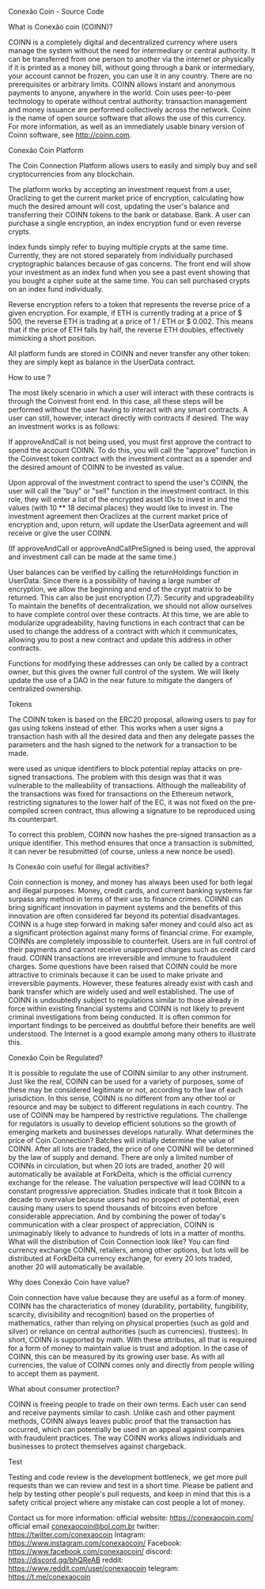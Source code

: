 Conexão Coin - Source Code

What is Conexão coin  (COINN)?

COINN is a completely digital and decentralized currency where users manage the system without the need for intermediary or central authority. It can be transferred from one person to another via the internet or physically if it is printed as a money bill, without going through a bank or intermediary, your account cannot be frozen, you can use it in any country. There are no prerequisites or arbitrary limits. COINN allows instant and anonymous payments to anyone, anywhere in the world. Coin uses peer-to-peer technology to operate without central authority: transaction management and money issuance are performed collectively across the network. Coinn is the name of open source software that allows the use of this currency.
For more information, as well as an immediately usable binary version of Coinn software, see http://coinn.com.


Conexão Coin  Platform

The Coin Connection Platform allows users to easily and simply buy and sell cryptocurrencies from any blockchain.

The platform works by accepting an investment request from a user, Oraclizing to get the current market price of encryption, calculating how much the desired amount will cost, updating the user's balance and transferring their COINN tokens to the bank or database. Bank. A user can purchase a single encryption, an index encryption fund or even reverse crypts.

Index funds simply refer to buying multiple crypts at the same time. Currently, they are not stored separately from individually purchased cryptographic balances because of gas concerns. The front end will show your investment as an index fund when you see a past event showing that you bought a cipher suite at the same time. You can sell purchased crypts on an index fund individually.

Reverse encryption refers to a token that represents the reverse price of a given encryption. For example, if ETH is currently trading at a price of $ 500, the reverse ETH is trading at a price of 1 / ETH or $ 0.002. This means that if the price of ETH falls by half, the reverse ETH doubles, effectively mimicking a short position.

All platform funds are stored in COINN and never transfer any other token: they are simply kept as balance in the UserData contract.


How to use ?

The most likely scenario in which a user will interact with these contracts is through the Coinvest front end. In this case, all these steps will be performed without the user having to interact with any smart contracts. A user can still, however, interact directly with contracts if desired. The way an investment works is as follows:

If approveAndCall is not being used, you must first approve the contract to spend the account COINN. To do this, you will call the "approve" function in the Coinvest token contract with the investment contract as a spender and the desired amount of COINN to be invested as value.

Upon approval of the investment contract to spend the user's COINN, the user will call the "buy" or "sell" function in the investment contract. In this role, they will enter a list of the encrypted asset IDs to invest in and the values (with 10 ** 18 decimal places) they would like to invest in. The investment agreement then Oraclizes at the current market price of encryption and, upon return, will update the UserData agreement and will receive or give the user COINN.

(If approveAndCall or approveAndCallPreSigned is being used, the approval and investment call can be made at the same time.)

User balances can be verified by calling the returnHoldings function in UserData. Since there is a possibility of having a large number of encryption, we allow the beginning and end of the crypt matrix to be returned. This can also be just encryption (7,7).
Security and upgradeability
To maintain the benefits of decentralization, we should not allow ourselves to have complete control over these contracts. At this time, we are able to modularize upgradeability, having functions in each contract that can be used to change the address of a contract with which it communicates, allowing you to post a new contract and update this address in other contracts.

Functions for modifying these addresses can only be called by a contract owner, but this gives the owner full control of the system. We will likely update the use of a DAO in the near future to mitigate the dangers of centralized ownership.

Tokens

The COINN token is based on the ERC20 proposal, allowing users to pay for gas using tokens instead of ether. This works when a user signs a transaction hash with all the desired data and then any delegate passes the parameters and the hash signed to the network for a transaction to be made.

were used as unique identifiers to block potential replay attacks on pre-signed transactions. The problem with this design was that it was vulnerable to the malleability of transactions. Although the malleability of the transactions was fixed for transactions on the Ethereum network, restricting signatures to the lower half of the EC, it was not fixed on the pre-compiled screen contract, thus allowing a signature to be reproduced using its counterpart.

To correct this problem, COINN now hashes the pre-signed transaction as a unique identifier. This method ensures that once a transaction is submitted, it can never be resubmitted (of course, unless a new nonce be used).

Is Conexão coin  useful for illegal activities?

Coin connection is money, and money has always been used for both legal and illegal purposes. Money, credit cards, and current banking systems far surpass any method in terms of their use to finance crimes. COINNl can bring significant innovation in payment systems and the benefits of this innovation are often considered far beyond its potential disadvantages. COINN is a huge step forward in making safer money and could also act as a significant protection against many forms of financial crime. For example, COINNs are completely impossible to counterfeit. Users are in full control of their payments and cannot receive unapproved charges such as credit card fraud. COINN transactions are irreversible and immune to fraudulent charges. Some questions have been raised that COINN could be more attractive to criminals because it can be used to make private and irreversible payments. However, these features already exist with cash and bank transfer which are widely used and well established. The use of COINN is undoubtedly subject to regulations similar to those already in force within existing financial systems and COINN is not likely to prevent criminal investigations from being conducted. It is often common for important findings to be perceived as doubtful before their benefits are well understood. The Internet is a good example among many others to illustrate this.

Conexão Coin  be Regulated?

It is possible to regulate the use of COINN similar to any other instrument. Just like the real, COINN can be used for a variety of purposes, some of these may be considered legitimate or not, according to the law of each jurisdiction. In this sense, COINN is no different from any other tool or resource and may be subject to different regulations in each country. The use of COINN may be hampered by restrictive regulations. The challenge for regulators is usually to develop efficient solutions so the growth of emerging markets and businesses develops naturally.
What determines the price of Coin Connection?
Batches will initially determine the value of COINN. After all lots are traded, the price of one COINNl will be determined by the law of supply and demand. There are only a limited number of COINNs in circulation, but when 20 lots are traded, another 20 will automatically be available at ForkDelta, which is the official currency exchange for the release. The valuation perspective will lead COINN to a constant progressive appreciation. Studies indicate that it took Bitcoin a decade to overvalue because users had no prospect of potential, even causing many users to spend thousands of bitcoins even before considerable appreciation. And by combining the power of today's communication with a clear prospect of appreciation, COINN is unimaginably likely to advance to hundreds of lots in a matter of months.
What will the distribution of Coin Connection look like?
You can find currency exchange COINN, retailers, among other options, but lots will be distributed at ForkDelta currency exchange, for every 20 lots traded, another 20 will automatically be available.

Why does Conexão Coin  have value?

Coin connection have value because they are useful as a form of money. COINN has the characteristics of money (durability, portability, fungibility, scarcity, divisibility and recognition) based on the properties of mathematics, rather than relying on physical properties (such as gold and silver) or reliance on central authorities (such as currencies). trustees). In short, COINN is supported by math. With these attributes, all that is required for a form of money to maintain value is trust and adoption. In the case of COINN, this can be measured by its growing user base. As with all currencies, the value of COINN comes only and directly from people willing to accept them as payment.


What about consumer protection?

COINN is freeing people to trade on their own terms. Each user can send and receive payments similar to cash. Unlike cash and other payment methods, COINN always leaves public proof that the transaction has occurred, which can potentially be used in an appeal against companies with fraudulent practices. The way COINN works allows individuals and businesses to protect themselves against chargeback.

Test

Testing and code review is the development bottleneck, we get more pull requests than we can review and test in a short time. Please be patient and help by testing other people's pull requests, and keep in mind that this is a safety critical project where any mistake can cost people a lot of money.

Contact us for more information:
official website: https://conexaocoin.com/
official email conexaocoin@bol.com.br
twitter: https://twitter.com/conexaocoin
Intagram: https://www.instagram.com/conexaocoin/
Facebook: https://www.facebook.com/conexaocoin/
discord: https://discord.gg/bhQReAB
reddit: https://www.reddit.com/user/conexaocoin
telegram: https://t.me/conexaocoin

